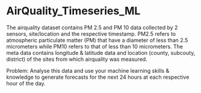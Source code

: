 # AirQuality_Timeseries_ML
The airquality dataset contains PM 2.5 and PM 10 data collected by 2 sensors, site/location and the respective timestamp. 
PM2.5 refers to atmospheric particulate matter (PM) that have a diameter of less than 2.5 micrometers while PM10 refers to that of less than 10 micrometers. 
The meta data contains longitude & latitude data and location (county, subcouty, district) of the sites from which airquality was measured. 

Problem: Analyse this data and use your machine learning skills & knowledge to generate forecasts for the next 24 hours at each respective hour of the day.
